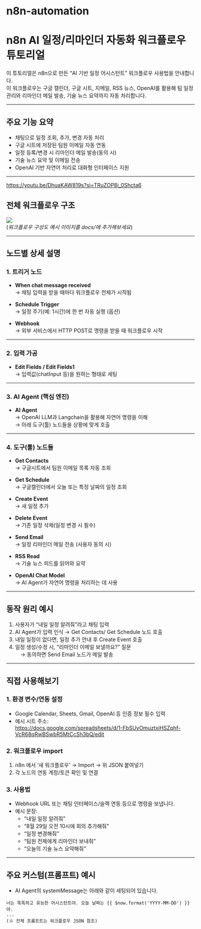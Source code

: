 # n8n-automation

# n8n AI 일정/리마인더 자동화 워크플로우 튜토리얼

이 튜토리얼은 n8n으로 만든 “AI 기반 일정 어시스턴트” 워크플로우 사용법을 안내합니다.  
이 워크플로우는 구글 캘린더, 구글 시트, 지메일, RSS 뉴스, OpenAI를 활용해 팀 일정 관리와 리마인더 메일 발송, 기술 뉴스 요약까지 자동 처리합니다.

---

## 주요 기능 요약

- 채팅으로 일정 조회, 추가, 변경 자동 처리  
- 구글 시트에 저장된 팀원 이메일 자동 연동  
- 일정 등록/변경 시 리마인더 메일 발송(동의 시)  
- 기술 뉴스 요약 및 이메일 전송  
- OpenAI 기반 자연어 처리로 대화형 인터페이스 지원

---



https://youtu.be/DhuaKAW819s?si=TRuZOP8i_0Shcta6



## 전체 워크플로우 구조

![](./docs/n8n-workflow-overview.png)  
(*워크플로우 구성도 예시 이미지를 docs/에 추가해보세요*)

---

## 노드별 상세 설명

### 1. 트리거 노드

- **When chat message received**  
  → 채팅 입력을 받을 때마다 워크플로우 전체가 시작됨

- **Schedule Trigger**  
  → 일정 주기(예: 1시간)에 한 번 자동 실행 (옵션)

- **Webhook**  
  → 외부 서비스에서 HTTP POST로 명령을 받을 때 워크플로우 시작

---

### 2. 입력 가공

- **Edit Fields / Edit Fields1**  
  → 입력값(chatInput 등)을 원하는 형태로 세팅

---

### 3. AI Agent (핵심 엔진)

- **AI Agent**  
  → OpenAI LLM과 Langchain을 활용해 자연어 명령을 이해  
  → 아래 도구(툴) 노드들을 상황에 맞게 호출

---

### 4. 도구(툴) 노드들

- **Get Contacts**  
  → 구글시트에서 팀원 이메일 목록 자동 조회

- **Get Schedule**  
  → 구글캘린더에서 오늘 또는 특정 날짜의 일정 조회

- **Create Event**  
  → 새 일정 추가

- **Delete Event**  
  → 기존 일정 삭제(일정 변경 시 필수)

- **Send Email**  
  → 일정 리마인더 메일 전송 (사용자 동의 시)

- **RSS Read**  
  → 기술 뉴스 피드를 읽어와 요약

- **OpenAI Chat Model**  
  → AI Agent가 자연어 명령을 처리하는 데 사용

---

## 동작 원리 예시

1. 사용자가 “내일 일정 알려줘”라고 채팅 입력
2. AI Agent가 입력 인식 → Get Contacts/ Get Schedule 노드 호출
3. 내일 일정이 없다면, 일정 추가 안내 후 Create Event 호출
4. 일정 생성/수정 시, “리마인더 이메일 보낼까요?” 질문  
 → 동의하면 Send Email 노드가 메일 발송

---

## 직접 사용해보기

### 1. 환경 변수/연동 설정

- Google Calendar, Sheets, Gmail, OpenAI 등 인증 정보 필수 입력
- 예시 시트 주소:  
  https://docs.google.com/spreadsheets/d/1-FbSUvOmuztxiHSZphf-VcR68qRwBSwbR5MtCcSh3bQ/edit

### 2. 워크플로우 import

1. n8n 에서 ‘새 워크플로우’ → Import → 위 JSON 붙여넣기
2. 각 노드의 연동 계정/토큰 확인 및 연결

### 3. 사용법

- Webhook URL 또는 채팅 인터페이스/슬랙 연동 등으로 명령을 보냅니다.
- 예시 문장:
    - “내일 일정 알려줘”
    - “8월 29일 오전 10시에 회의 추가해줘”
    - “일정 변경해줘”
    - “팀원 전체에게 리마인더 보내줘”
    - “오늘의 기술 뉴스 요약해줘”

---

## 주요 커스텀(프롬프트) 예시

- AI Agent의 systemMessage는 아래와 같이 세팅되어 있습니다.
```
너는 똑똑하고 유능한 어시스턴트야. 오늘 날짜는 {{ $now.format('YYYY-MM-DD') }}야.
...
(※ 전체 프롬프트는 워크플로우 JSON 참조)
```
